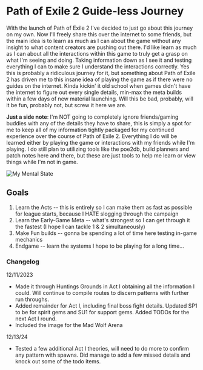 # Path of Exile 2 Guide-less Journey

With the launch of Path of Exile 2 I've decided to just go about this journey on my own. Now I'll freely share this over the internet to some friends, but the main idea is to learn as much as I can about the game without any insight to what content creators are pushing out there. I'd like learn as much as I can about all the interactions within this game to truly get a grasp on what I'm seeing and doing. Taking information down as I see it and testing everything I can to make sure I understand the interactions correctly. Yes this is probably a ridiculous journey for it, but something about Path of Exile 2 has driven me to this insane idea of playing the game as if there were no guides on the internet. Kinda kickin' it old school when games didn't have the internet to figure out every single details, min-max the meta builds within a few days of new material launching. Will this be bad, probably, will it be fun, probably not, but screw it here we are. 

**Just a side note**: I'm NOT going to completely ignore friends/gaming buddies with any of the details they have to share, this is simply a spot for me to keep all of my information tightly packaged for my continued experience over the course of Path of Exile 2. Everything I do will be learned either by playing the game or interactions with my friends while I'm playing. I do still plan to utilizing tools like the poe2db, build planners and patch notes here and there, but these are just tools to help me learn or view things while I'm not in game.

![My Mental State](https://i.ytimg.com/vi/X7ZYa1j9lMQ/mqdefault.jpg)

## Goals

1. Learn the Acts -- this is entirely so I can make them as fast as possible for league starts, because I HATE slogging through the campaign
2. Learn the Early-Game Meta -- what's strongest so I can get through it the fastest (I hope I can tackle 1 & 2 simultaneously)
3. Make Fun builds -- gonna be spending a lot of time here testing in-game mechanics
3. Endgame -- learn the systems I hope to be playing for a long time...

### Changelog

12/11/2023 
- Made it through Huntings Grounds in Act I obtaining all the information I could. Will continue to compile routes to discern patterns with further run throughs.
- Added remainder for Act I, including final boss fight details. Updated SP1 to be for spirit gems and SU1 for support gems. Added TODOs for the next Act I round.
- Included the image for the Mad Wolf Arena

12/13/24
- Tested a few additional Act I theories, will need to do more to confirm any pattern with spawns. Did manage to add a few missed details and knock out some of the todo items.